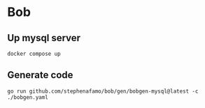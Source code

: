 # Bob

## Up mysql server

```
docker compose up
```

## Generate code

```
go run github.com/stephenafamo/bob/gen/bobgen-mysql@latest -c ./bobgen.yaml
```

